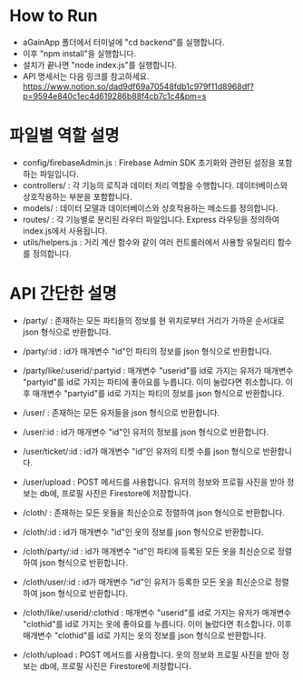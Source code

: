 # How to Run

- aGainApp 폴더에서 터미널에 "cd backend"를 실행합니다.
- 이후 "npm install"을 실행합니다.
- 설치가 끝나면 "node index.js"를 실행합니다.
- API 명세서는 다음 링크를 참고하세요. https://www.notion.so/dad9df69a70548fdb1c979f11d8968df?p=9594e840c1ec4d619286b88f4cb7c1c4&pm=s

# 파일별 역할 설명

- config/firebaseAdmin.js : Firebase Admin SDK 초기화와 관련된 설정을 포함하는 파일입니다.
- controllers/ : 각 기능의 로직과 데이터 처리 역할을 수행합니다. 데이터베이스와 상호작용하는 부분을 포함합니다.
- models/ : 데이터 모델과 데이터베이스와 상호작용하는 메소드를 정의합니다.
- routes/ : 각 기능별로 분리된 라우터 파일입니다. Express 라우팅을 정의하여 index.js에서 사용됩니다.
- utils/helpers.js : 거리 계산 함수와 같이 여러 컨트롤러에서 사용할 유틸리티 함수를 정의합니다.

# API 간단한 설명

- /party/ : 존재하는 모든 파티들의 정보를 현 위치로부터 거리가 가까운 순서대로 json 형식으로 반환합니다.
- /party/:id : id가 매개변수 "id"인 파티의 정보를 json 형식으로 반환합니다.
- /party/like/:userid/:partyid : 매개변수 "userid"를 id로 가지는 유저가 매개변수 "partyid"를 id로 가지는 파티에 좋아요를 누릅니다. 이미 눌렀다면 취소합니다.
  이후 매개변수 "partyid"를 id로 가지는 파티의 정보를 json 형식으로 반환합니다.

- /user/ : 존재하는 모든 유저들을 json 형식으로 반환합니다.
- /user/:id : id가 매개변수 "id"인 유저의 정보를 json 형식으로 반환합니다.
- /user/ticket/:id : id가 매개변수 "id"인 유저의 티켓 수를 json 형식으로 반환합니다.
- /user/upload : POST 메서드를 사용합니다. 유저의 정보와 프로필 사진을 받아 정보는 db에, 프로필 사진은 Firestore에 저장합니다.

- /cloth/ : 존재하는 모든 옷들을 최신순으로 정렬하여 json 형식으로 반환합니다.
- /cloth/:id : id가 매개변수 "id"인 옷의 정보를 json 형식으로 반환합니다.
- /cloth/party/:id : id가 매개변수 "id"인 파티에 등록된 모든 옷을 최신순으로 정렬하여 json 형식으로 반환합니다.
- /cloth/user/:id : id가 매개변수 "id"인 유저가 등록한 모든 옷을 최신순으로 정렬하여 json 형식으로 반환합니다.
- /cloth/like/:userid/:clothid : 매개변수 "userid"를 id로 가지는 유저가 매개변수 "clothid"를 id로 가지는 옷에 좋아요를 누릅니다. 이미 눌렀다면 취소합니다.
  이후 매개변수 "clothid"를 id로 가지는 옷의 정보를 json 형식으로 반환합니다.
- /cloth/upload : POST 메서드를 사용합니다. 옷의 정보와 프로필 사진을 받아 정보는 db에, 프로필 사진은 Firestore에 저장합니다.
